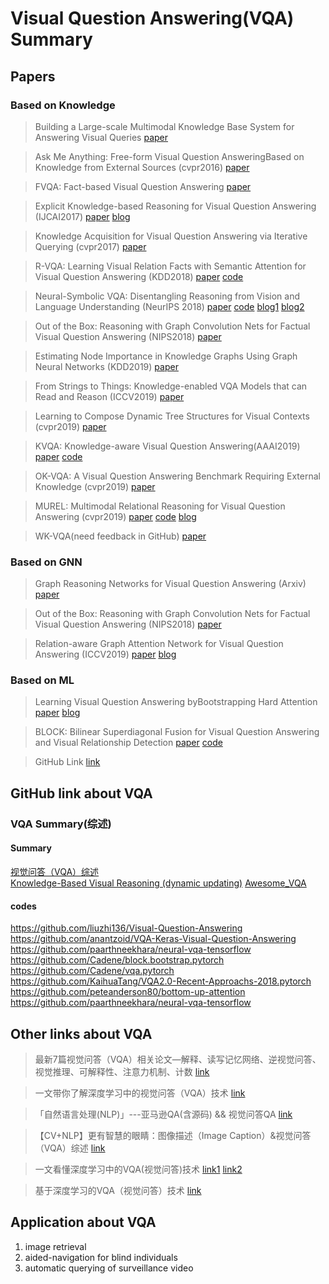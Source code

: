 # Visual Question Answering(VQA) Summary

## Papers

### Based on Knowledge

> Building a Large-scale Multimodal Knowledge Base System for Answering Visual Queries 
[paper](https://arxiv.org/abs/1507.05670)

> Ask Me Anything: Free-form Visual Question AnsweringBased on Knowledge from External Sources (cvpr2016) 
[paper](https://arxiv.org/abs/1511.06973)

> FVQA: Fact-based Visual Question Answering 
[paper](https://arxiv.org/abs/1606.05433)

> Explicit Knowledge-based Reasoning for Visual Question Answering (IJCAI2017)
[paper](https://www.ijcai.org/proceedings/2017/179)
[blog](https://blog.csdn.net/TgqDT3gGaMdkHasLZv/article/details/80851407)

> Knowledge Acquisition for Visual Question Answering via Iterative Querying (cvpr2017)
[paper](http://openaccess.thecvf.com/content_cvpr_2017/papers/Zhu_Knowledge_Acquisition_for_CVPR_2017_paper.pdf)

> R-VQA: Learning Visual Relation Facts with Semantic Attention for Visual Question Answering (KDD2018)
[paper](https://arxiv.org/abs/1805.09701)
[code](https://github.com/lupantech/rvqa)

> Neural-Symbolic VQA: Disentangling Reasoning from Vision and Language Understanding (NeurIPS 2018)
[paper](https://arxiv.org/abs/1810.02338)
[code](https://github.com/kexinyi/ns-vqa)
[blog1](https://zhuanlan.zhihu.com/p/61533835)
[blog2](https://zhuanlan.zhihu.com/p/46392910)

> Out of the Box: Reasoning with Graph Convolution Nets for Factual Visual Question Answering (NIPS2018)
[paper](https://arxiv.org/abs/1811.00538)

> Estimating Node Importance in Knowledge Graphs Using Graph Neural Networks (KDD2019)
[paper](https://arxiv.org/abs/1905.08865)

> From Strings to Things: Knowledge-enabled VQA Models that can Read and Reason (ICCV2019)
[paper](http://openaccess.thecvf.com/content_ICCV_2019/papers/Singh_From_Strings_to_Things_Knowledge-Enabled_VQA_Model_That_Can_Read_ICCV_2019_paper.pdf)

> Learning to Compose Dynamic Tree Structures for Visual Contexts (cvpr2019)
[paper](https://zpascal.net/cvpr2019/Tang_Learning_to_Compose_Dynamic_Tree_Structures_for_Visual_Contexts_CVPR_2019_paper.pdf)

> KVQA: Knowledge-aware Visual Question Answering(AAAI2019)
[paper](https://www.aaai.org/ojs/index.php/AAAI/article/view/4915)
[code](http://malllabiisc.github.io/resources/kvqa/)

> OK-VQA: A Visual Question Answering Benchmark Requiring External Knowledge (cvpr2019)
[paper](https://arxiv.org/abs/1906.00067)

> MUREL: Multimodal Relational Reasoning for Visual Question Answering (cvpr2019)
[paper](https://arxiv.org/abs/1902.09487)
[code](https://github.com/Cadene/murel.bootstrap.pytorch)
[blog](https://zhuanlan.zhihu.com/p/94553059)

> WK-VQA(need feedback in GitHub)
[paper](https://github.com/sanket0211/WK-VQA/)


### Based on GNN

> Graph Reasoning Networks for Visual Question Answering (Arxiv)
[paper](https://arxiv.org/pdf/1907.09815.pdf)

> Out of the Box: Reasoning with Graph Convolution Nets for Factual Visual Question Answering (NIPS2018)
[paper](https://arxiv.org/abs/1811.00538)

> Relation-aware Graph Attention Network for Visual Question Answering (ICCV2019)
[paper](https://arxiv.org/pdf/1903.12314.pdf)
[blog](https://zhuanlan.zhihu.com/p/63820622)

### Based on ML

> Learning Visual Question Answering byBootstrapping Hard Attention
[paper](https://arxiv.org/pdf/1808.00300.pdf)
[blog](https://zhuanlan.zhihu.com/p/41546921)

> BLOCK: Bilinear Superdiagonal Fusion for Visual Question Answering and Visual Relationship Detection
[paper](https://arxiv.org/abs/1902.00038)
[code](https://github.com/Cadene/block.bootstrap.pytorch)

> GitHub Link [link](https://github.com/chingyaoc/awesome-vqa)

## GitHub link about VQA

### VQA Summary(综述)

#### Summary

[视觉问答（VQA）综述](https://github.com/seagle0128/Algorithm_Interview_Notes-Chinese/blob/master/_papers/QA-%E8%A7%86%E8%A7%89%E9%97%AE%E7%AD%94-A-%E7%BB%BC%E8%BF%B0.md)  
[Knowledge-Based Visual Reasoning (dynamic updating)](https://github.com/Sympathize/vkr-papers)
[Awesome_VQA](https://github.com/waallf/Awesome_VQA)

#### codes

https://github.com/liuzhi136/Visual-Question-Answering  
https://github.com/anantzoid/VQA-Keras-Visual-Question-Answering  
https://github.com/paarthneekhara/neural-vqa-tensorflow  
https://github.com/Cadene/block.bootstrap.pytorch  
https://github.com/Cadene/vqa.pytorch  
https://github.com/KaihuaTang/VQA2.0-Recent-Approachs-2018.pytorch  
https://github.com/peteanderson80/bottom-up-attention  
https://github.com/paarthneekhara/neural-vqa-tensorflow

## Other links about VQA

> 最新7篇视觉问答（VQA）相关论文—解释、读写记忆网络、逆视觉问答、视觉推理、可解释性、注意力机制、计数 [link](https://cloud.tencent.com/developer/article/1086325)

> 一文带你了解深度学习中的视觉问答（VQA）技术 [link](https://zhuanlan.zhihu.com/p/34312290)

> 「自然语言处理(NLP)」---亚马逊QA(含源码) && 视觉问答QA [link](https://zhuanlan.zhihu.com/p/78357484)

> 【CV+NLP】更有智慧的眼睛：图像描述（Image Caption）&视觉问答（VQA）综述 [link](https://zhuanlan.zhihu.com/p/52499758)

> 一文看懂深度学习中的VQA(视觉问答)技术 [link1](https://zhuanlan.zhihu.com/p/35305264) [link2](https://www.jianshu.com/p/76d2e081e303)

> 基于深度学习的VQA（视觉问答）技术 [link](https://zhuanlan.zhihu.com/p/22530291)

## Application about VQA

1. image retrieval
2. aided-navigation for blind individuals
3. automatic querying of surveillance video
